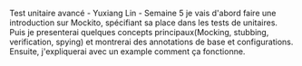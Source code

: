 Test unitaire avancé - Yuxiang Lin - Semaine 5
je vais d'abord faire une introduction sur Mockito, spécifiant sa place dans les tests de unitaires. 
Puis je presenterai quelques concepts principaux(Mocking, stubbing, verification, spying) et montrerai des annotations de base et configurations.
Ensuite, j'expliquerai avec un example comment ça fonctionne.